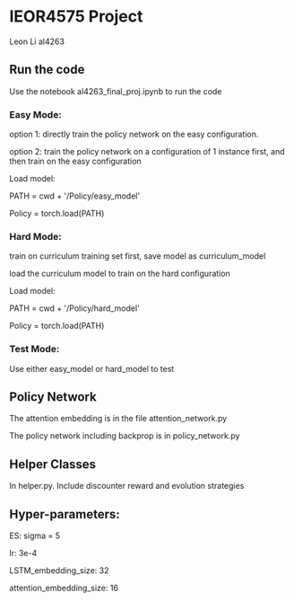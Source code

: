# IEOR4575 Project
Leon Li al4263

## Run the code
Use the notebook al4263_final_proj.ipynb to run the code

### Easy Mode:
option 1: directly train the policy network on the easy configuration. 

option 2: train the policy network on a configuration of 1 instance first, and then train on the easy configuration

Load model: 

PATH = cwd + '/Policy/easy_model'

Policy = torch.load(PATH)

### Hard Mode:
train on curriculum training set first, save model as curriculum_model

load the curriculum model to train on the hard configuration

Load model: 

PATH = cwd + '/Policy/hard_model'

Policy = torch.load(PATH)

### Test Mode:
Use either easy_model or hard_model to test

## Policy Network
The attention embedding is in the file attention_network.py

The policy network including backprop is in policy_network.py

## Helper Classes
In helper.py. Include discounter reward and evolution strategies

## Hyper-parameters:
ES: sigma = 5

lr: 3e-4

LSTM_embedding_size: 32

attention_embedding_size: 16
